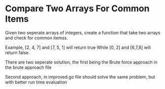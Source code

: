 # Compare Two Arrays For Common Items

Given two seperate arrays of integers, create a function that take two arrays and check for common itemss.

Example, [2, 4, 7] and [7, 5, 1] will return true While [0, 2] and [6,7,8] will return false.

There are two seperate solution, the first being the Brute force approach in the brute approach file

Second approach, in improved.go file should solve the same problem, but with better run time evaluation
